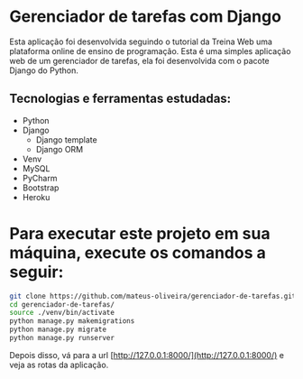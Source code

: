 # Gerenciador de tarefas com Django

Esta aplicação foi desenvolvida seguindo o tutorial da Treina Web uma plataforma online de ensino de programação. Esta é uma simples aplicação web de um gerenciador de tarefas, ela foi desenvolvida com o pacote Django do Python.

## Tecnologias e ferramentas estudadas:

* Python
* Django
    * Django template
    * Django ORM
* Venv
* MySQL
* PyCharm
* Bootstrap
* Heroku

# Para executar este projeto em sua máquina, execute os comandos a seguir:

```bash
git clone https://github.com/mateus-oliveira/gerenciador-de-tarefas.git
cd gerenciador-de-tarefas/
source ./venv/bin/activate
python manage.py makemigrations
python manage.py migrate
python manage.py runserver
```

Depois disso, vá para a url [http://127.0.0.1:8000/](http://127.0.0.1:8000/) e veja as rotas da aplicação.
